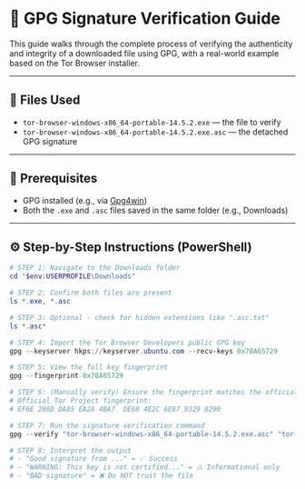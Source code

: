 # 🔐 GPG Signature Verification Guide

This guide walks through the complete process of verifying the authenticity and integrity of a downloaded file using GPG, with a real-world example based on the Tor Browser installer.

---

## 📁 Files Used

- `tor-browser-windows-x86_64-portable-14.5.2.exe` — the file to verify  
- `tor-browser-windows-x86_64-portable-14.5.2.exe.asc` — the detached GPG signature

---

## 🧰 Prerequisites

- GPG installed (e.g., via [Gpg4win](https://gpg4win.org/))
- Both the `.exe` and `.asc` files saved in the same folder (e.g., Downloads)

---

## ⚙️ Step-by-Step Instructions (PowerShell)

```powershell
# STEP 1: Navigate to the Downloads folder
cd "$env:USERPROFILE\Downloads"

# STEP 2: Confirm both files are present
ls *.exe, *.asc

# STEP 3: Optional - check for hidden extensions like ".asc.txt"
ls *.asc*

# STEP 4: Import the Tor Browser Developers public GPG key
gpg --keyserver hkps://keyserver.ubuntu.com --recv-keys 0x78A65729

# STEP 5: View the full key fingerprint
gpg --fingerprint 0x78A65729

# STEP 6: (Manually verify) Ensure the fingerprint matches the official source
# Official Tor Project fingerprint:
# EF6E 286D DA85 EA2A 4BA7  DE68 4E2C 6E87 9329 8290

# STEP 7: Run the signature verification command
gpg --verify "tor-browser-windows-x86_64-portable-14.5.2.exe.asc" "tor-browser-windows-x86_64-portable-14.5.2.exe"

# STEP 8: Interpret the output
# - "Good signature from ..." = ✅ Success
# - "WARNING: This key is not certified..." = ⚠️ Informational only
# - "BAD signature" = ❌ Do NOT trust the file
